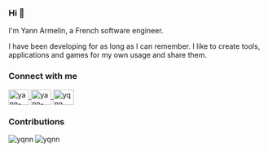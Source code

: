 ### Hi 👋

I'm Yann Armelin, a French software engineer.

I have been developing for as long as I can remember. I like to create tools, applications and games for my own usage and share them.
<!--
**Yqnn/yqnn** is a ✨ _special_ ✨ repository because its `README.md` (this file) appears on your GitHub profile.

Here are some ideas to get you started:

- 🔭 I’m currently working on ...
- 🌱 I’m currently learning ...
- 👯 I’m looking to collaborate on ...
- 🤔 I’m looking for help with ...
- 💬 Ask me about ...
- 📫 How to reach me: ...
- 😄 Pronouns: ...
- ⚡ Fun fact: ...
-->

### Connect with me
<a href="https://linkedin.com/in/yann-armelin-2b286138" target="blank">
  <img align="center" src="https://raw.githubusercontent.com/rahuldkjain/github-profile-readme-generator/master/src/images/icons/Social/linked-in-alt.svg" alt="yann-armelin" height="30" width="40" />
</a>
<a href="https://stackoverflow.com/users/11837192/yann-armelin" target="blank">
  <img align="center" src="https://raw.githubusercontent.com/rahuldkjain/github-profile-readme-generator/master/src/images/icons/Social/stack-overflow.svg" alt="yann-armelin" height="30" width="40" />
</a>
<a href="https://instagram.com/yann.armelin" target="blank">
  <img align="center" src="https://raw.githubusercontent.com/rahuldkjain/github-profile-readme-generator/master/src/images/icons/Social/instagram.svg" alt="yqnn" height="30" width="40" />
</a>


### Contributions
<img align="left" src="https://github-readme-stats.vercel.app/api?username=yqnn&show_icons=true&locale=en" alt="yqnn" />
<img align="left" src="https://github-readme-stats.vercel.app/api/top-langs?username=yqnn&show_icons=true&locale=en&layout=compact" alt="yqnn" />


